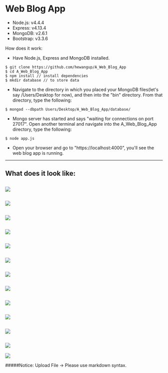 Web Blog App
======
- Node.js: v4.4.4
- Express: v4.13.4
- MongoDB: v2.6.1
- Bootstrap: v3.3.6

How does it work:
- Have Node.js, Express and MongoDB installed.
```
$ git clone https://github.com/hewangup/A_Web_Blog_App
$ cd A_Web_Blog_App
$ npm install // install dependencies
$ mkdir database // to store data
```
- Navigate to the directory in which you placed your MongoDB files(let's say /Users/Desktop for now), and then into the "bin" directory. From that directory, type the following:
```
$ mongod --dbpath Users/Desktop/A_Web_Blog_App/database/
```
- Mongo server has started and says "waiting for connections on port 27017". Open another terminal and navigate into the A_Web_Blog_App directory, type the following:
```
$ node app.js
```
- Open your browser and go to "https://localhost:4000", you'll see the web blog app is running.
------

What does it look like:
------

![](/public/images/s0.png)
---
![](/public/images/s1.png)
---
![](/public/images/s2.png)
---
![](/public/images/s3.png)
---
![](/public/images/s4.png)
---
![](/public/images/s5.png)
---
![](/public/images/s6.png)
---
![](/public/images/s6.5.png)
---
![](/public/images/s7.png)
---
![](/public/images/s8.png)
---
![](/public/images/s9.png)
---
![](/public/images/s10.png)
---
![](/public/images/s11.png)


#####Notice: Upload File -> Please use markdown syntax.

